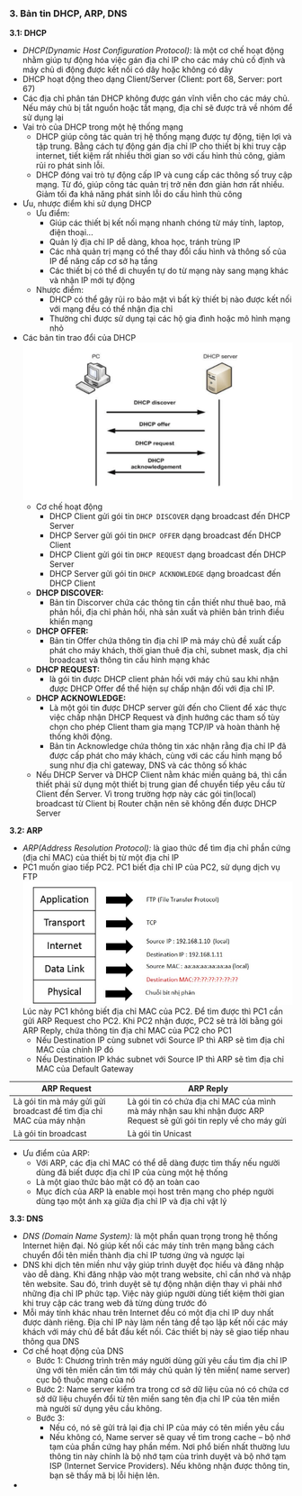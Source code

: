 ### 3. Bản tin DHCP, ARP, DNS
**3.1: DHCP**
- *DHCP(Dynamic Host Configuration Protocol)*: là một cơ chế hoạt động nhằm giúp tự động hóa việc gán địa chỉ IP cho các máy chủ cố định và máy chủ di động được kết nối có dây hoặc không có dây
- DHCP hoạt động theo dạng Client/Server (Client: port 68, Server: port 67)
- Các địa chỉ phân tán DHCP không được gán vĩnh viễn cho các máy chủ. Nếu máy chủ bị tắt nguồn hoặc tắt mạng, địa chỉ sẽ được trả về nhóm để sử dụng lại
- Vai trò của DHCP trong một hệ thống mạng
  - DHCP giúp công tác quản trị hệ thống mạng được tự động, tiện lợi và tập trung. Bằng cách tự động gán địa chỉ IP cho thiết bị khi truy cập internet, tiết kiệm rất nhiều thời gian so với cấu hình thủ công, giảm rủi ro phát sinh lỗi.
  - DHCP đóng vai trò tự động cấp IP và cung cấp các thông số truy cập mạng. Từ đó, giúp công tác quản trị trở nên đơn giản hơn rất nhiều. Giảm tối đa khả năng phát sinh lỗi do cấu hình thủ công
- Ưu, nhược điểm khi sử dụng DHCP
  - Ưu điểm:
    - Giúp các thiết bị kết nối mạng nhanh chóng từ máy tính, laptop, điện thoại...
    - Quản lý địa chỉ IP dễ dàng, khoa học, tránh trùng IP
    - Các nhà quản trị mạng có thể thay đổi cấu hình và thông số của IP để nâng cấp cơ sở hạ tầng
    - Các thiết bị có thể di chuyển tự do từ mạng này sang mạng khác và nhận IP mới tự động
  - Nhược điểm:
    - DHCP có thể gây rủi ro bảo mật vì bất kỳ thiết bị nào được kết nối với mạng đều có thể nhận địa chỉ
    - Thường chỉ được sử dụng tại các hộ gia đình hoặc mô hình mạng nhỏ
- Các bản tin trao đổi của DHCP
  ![alt](Image/image1.png)
  - Cơ chế hoạt động 
    - DHCP Client gửi gói tin `DHCP DISCOVER` dạng broadcast đến DHCP Server
    - DHCP Server gửi gói tin `DHCP OFFER` dạng broadcast đến DHCP Client
    - DHCP Client gửi gói tin `DHCP REQUEST` dạng broadcast đến DHCP Server
    - DHCP Server gửi gói tin `DHCP ACKNOWLEDGE` dạng broadcast đến DHCP Client
  - **DHCP DISCOVER:**    
    - Bản tin Discorver chứa các thông tin cần thiết như thuê bao, mã phản hồi, địa chỉ phản hồi, nhà sản xuất và phiên bản trình điều khiển mạng
  - **DHCP OFFER:**
    - Bản tin Offer chứa thông tin địa chỉ IP mà máy chủ đề xuất cấp phát cho máy khách, thời gian thuê địa chỉ, subnet mask, địa chỉ broadcast và thông tin cấu hình mạng khác
  - **DHCP REQUEST:**
    - là gói tin được DHCP client phản hồi với máy chủ sau khi nhận được DHCP Offer để thể hiện sự chấp nhận đối với địa chỉ IP.
  - **DHCP ACKNOWLEDGE:** 
    - Là một gói tin được DHCP server gửi đến cho Client để xác thực việc chấp nhận DHCP Request và định hướng các tham số tùy chọn cho phép Client tham gia mạng TCP/IP và hoàn thành hệ thống khởi động.
    - Bản tin Acknowledge chứa thông tin xác nhận rằng địa chỉ IP đã được cấp phát cho máy khách, cùng với các cấu hình mạng bổ sung như địa chỉ gateway, DNS và các thông số khác
  - Nếu DHCP Server và DHCP Client nằm khác miền quảng bá, thì cần thiết phải sử dụng một thiết bị trung gian để chuyển tiếp yêu cầu từ Client đến Server. Vì trong trường hợp này các gói tin(local) broadcast từ Client bị Router chặn nên sẽ không đến được DHCP Server


**3.2: ARP** 
- *ARP(Address Resolution Protocol):* là giao thức để tìm địa chỉ phần cứng (địa chỉ MAC) của thiết bị từ một địa chỉ IP
- PC1 muốn giao tiếp PC2. PC1 biết địa chỉ IP của PC2, sử dụng dịch vụ FTP
  ![alt](Image/image2.jpg)
  Lúc này PC1 không biết địa chỉ MAC của PC2. Để tìm được thì PC1 cần gửi ARP Request cho PC2. Khi PC2 nhận được, PC2 sẽ trả lời bằng gói ARP Reply, chứa thông tin địa chỉ MAC của PC2 cho PC1
    - Nếu Destination IP cùng subnet với Source IP thì ARP sẽ tìm địa chỉ MAC của chính IP đó
    - Nếu Destination IP khác subnet với Source IP thì ARP sẽ tìm địa chỉ MAC của Default Gateway

|  ARP Request | ARP Reply  |
|---|---|
|  Là gói tin mà máy gửi gửi broadcast để tìm địa chỉ MAC của máy nhận |  Là gói tin có chứa địa chỉ MAC của mình mà máy nhận sau khi nhận được ARP Request sẽ gửi gói tin reply về cho máy gửi |
|  Là gói tin broadcast | Là gói tin Unicast  |

- Ưu điểm của ARP:
  - Với ARP, các địa chỉ MAC có thể dễ dàng được tìm thấy nếu người dùng đã biết được địa chỉ IP của cùng một hệ thống
  - Là một giao thức bảo mật có độ an toàn cao
  - Mục đích của ARP là enable mọi host trên mạng cho phép người dùng tạo một ánh xạ giữa địa chỉ IP và địa chỉ vật lý

**3.3: DNS** 
- *DNS (Domain Name System):* là một phần quan trọng trong hệ thống Internet hiện đại. Nó giúp kết nối các máy tính trên mạng bằng cách chuyển đổi tên miền thành địa chỉ IP tương ứng và ngược lại
- DNS khi dịch tên miền như vậy giúp trình duyệt đọc hiểu và đăng nhập vào dễ dàng. Khi đăng nhập vào một trang website, chỉ cần nhớ và nhập tên website. Sau đó, trình duyệt sẽ tự động nhận diện thay vì phải nhớ những địa chỉ IP phức tạp. Việc này giúp người dùng tiết kiệm thời gian khi truy cập các trang web đã từng dùng trước đó 
- Mỗi máy tính khác nhau trên Internet đều có một địa chỉ IP duy nhất được dành riêng. Địa chỉ IP này làm nền tảng để tạo lập kết nối các máy khách với máy chủ để bắt đầu kết nối. Các thiết bị này sẽ giao tiếp nhau thông qua DNS
- Cơ chế hoạt động của DNS
  - Bước 1: Chương trình trên máy người dùng gửi yêu cầu tìm địa chỉ IP ứng với tên miền cần tìm tới máy chủ quản lý tên miền( name server) cục bộ thuộc mạng của nó
  - Bước 2: Name server kiểm tra trong cơ sở dữ liệu của nó có chứa cơ sở dữ liệu chuyển đổi từ tên miền sang tên địa chỉ IP của tên miền mà người sử dụng yêu cầu không. 
  - Bước 3:
    - Nếu có, nó sẽ gửi trả lại địa chỉ IP của máy có tên miền yêu cầu
    - Nếu không có, Name server sẽ quay về tìm trong cache – bộ nhớ tạm của phần cứng hay phần mềm. Nơi phổ biến nhất thường lưu thông tin này chính là bộ nhớ tạm của trình duyệt và bộ nhớ tạm ISP (Internet Service Providers). Nếu không nhận được thông tin, bạn sẽ thấy mã bị lỗi hiện lên. 
- 